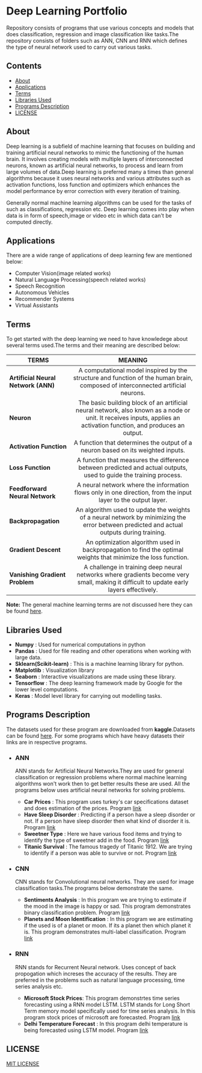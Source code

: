 # Deep Learning Portfolio

Repository consists of programs that use various concepts and models that does classification, regression and image classification like tasks.The repository consists of folders such as ANN, CNN and RNN which defines the type of neural network used to carry out various tasks.

## Contents
+ [About](#intro) 
+ [Applications](#applications) 
+ [Terms](#terms)
+ [Libraries Used](#library)
+ [Programs Description](#program)
+ [LICENSE](LICENSE)


<a id="intro"></a><h2>About</h2>

Deep learning is a subfield of machine learning that focuses on building and training artificial neural networks to mimic the functioning of the human brain. It involves creating models with multiple layers of interconnected neurons, known as artificial neural networks, to process and learn from large volumes of data.Deep learning is preferred many a times than general algorithms because it uses neural networks and various attributes such as activation functions, loss function and optimizers which enhances the model performance by error correction with every iteration of training.


Generally normal machine learning algorithms can be used for the tasks of such as classifications, regression etc. Deep learning comes into play when data is in form of speech,image or video etc in which data can't be computed directly.

<a id="applications"></a><h2>Applications</h2>
There are a wide range of applications of deep learning few are mentioned below:

+ Computer Vision(image related works)
+ Natural Language Processing(speech related works)
+ Speech Recognition
+ Autonomous Vehicles
+ Recommender Systems
+ Virtual Assistants


<a id="terms"></a><h2>Terms</h2>
To get started with the deep learning we need to have knowledege about several terms used.The terms and their meaning are described below:

| TERMS        | MEANING       
| ------------- |:-------------:|
**Artificial Neural Network (ANN)** | A computational model inspired by the structure and function of the human brain, composed of interconnected artificial neurons.
**Neuron** | The basic building block of an artificial neural network, also known as a node or unit. It receives inputs, applies an activation function, and produces an output.
**Activation Function** | A function that determines the output of a neuron based on its weighted inputs.
**Loss Function** | A function that measures the difference between predicted and actual outputs, used to guide the training process.
**Feedforward Neural Network** | A neural network where the information flows only in one direction, from the input layer to the output layer.
**Backpropagation** |An algorithm used to update the weights of a neural network by minimizing the error between predicted and actual outputs during training.
**Gradient Descent** | An optimization algorithm used in backpropagation to find the optimal weights that minimize the loss function.
**Vanishing Gradient Problem** | A challenge in training deep neural networks where gradients become very small, making it difficult to update early layers effectively.

**Note:** The general machine learning terms are not discussed here they can be found [here](https://github.com/Sandy0002/Machine-Learning-Exercises/blob/main/README.md#terms).


<a id="library"></a><h2>Libraries Used</h2>
+ **Numpy** : Used for numerical computations in python
+ **Pandas** : Used for file reading and other operations when working with large data.
+ **Sklearn(Scikit-learn)** : This is a machine learning library for python.
+ **Matplotlib** : Visualization library
+ **Seaborn** : Interactive visualizations are made using these library.
+ **Tensorflow** : The deep learning framework made by Google for the lower level computations.
+ **Keras** : Model level library for carrying out modelling tasks.


<a id="program"></a><h2>Programs Description</h2>

The datasets used for these program are downloaded from **kaggle**.Datasets can be found [here](https://github.com/Sandy0002/Deep-Learning-Exercises/tree/main/Datasets).
For some programs which have heavy datasets their links are in respective programs. 


+ ### ANN
  ANN stands for Artificial Neural Networks.They are used for general classification or regression problems where normal machine learning algorithms won't work then to get better results these are used.
  All the programs below uses artificial neural networks for solving problems.
  + **Car Prices** : This program uses turkey's car specifications dataset and does estimation of the prices. Program [link](https://github.com/Sandy0002/Deep-Learning-Exercises/blob/main/ANN/car_price.py)
  + **Have Sleep Disorder** : Predicting if a person have a sleep disorder or not. If a person have sleep disorder then what kind of disorder it is. Program [link](https://github.com/Sandy0002/Deep-Learning-Exercises/blob/main/ANN/have_sleep_disorder.py)
  + **Sweetner Type** : Here we have various food items and trying to identify the type of sweetner add in the food. Program [link](https://github.com/Sandy0002/Deep-Learning-Exercises/blob/main/ANN/sweetener_type.py)
  + **Titanic Survival** : The famous tragedy of Titanic 1912. We are trying to identify if a person was able to survive or not. Program [link](https://github.com/Sandy0002/Deep-Learning-Exercises/blob/main/ANN/titanic.py)


+ ### CNN
  CNN stands for Convolutional neural networks. They are used for  image classification tasks.The programs below demonstrate the same.
  + **Sentiments Analysis** : In this program we are trying to estimate if the mood in the image is happy or sad. This program demonstrates binary classification problem. Program [link](https://github.com/Sandy0002/Deep-Learning-Exercises/blob/main/CNN/planets__identification%20copy.py)
  + **Planets and Moon Identification** : In this program we are estimating if the used is of a planet or moon. If its a planet then which planet it is. This program demonstrates multi-label classification. Program [link](https://github.com/Sandy0002/Deep-Learning-Exercises/blob/main/CNN/sentiments__analysis.py)

+ ### RNN
  RNN stands for Recurrent Neural network. Uses concept of back propogation which increses the accuracy of the results. They are preferred in the problems such as natural language processing, time series analysis etc.

  + **Microsoft Stock Prices**: This program demonstrtes time series forecasting using a RNN model LSTM. LSTM stands for Long Short Term memory model specifically used for time series analysis. In this program stock prices of microsoft are forecasted. Program [link](https://github.com/Sandy0002/Deep-Learning-Exercises/blob/main/RNN/ms_stocks_price.py)
  + **Delhi Temperature Forecast** : In this program delhi temperature is being forecasted using LSTM model. Program [link](https://github.com/Sandy0002/Deep-Learning-Exercises/blob/main/RNN/temperature_forecast_lstm.py)


## LICENSE
[MIT LICENSE](LICENSE)

